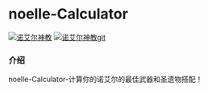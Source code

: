 # noelle-Calculator

<!--
 * @Date: 2022-01-26 13:55:44
 * @LastEditors: yexue
 * @LastEditTime: 2022-01-26 13:55:44
 * @FilePath: \noelle-Calculator\README.md
   -->

[![诺艾尔神教](https://www.noelle.cool/favicon.ico)](https://www.noelle.cool/)
[![诺艾尔神教git](https://img.shields.io/badge/-%E8%AF%BA%E8%89%BE%E5%B0%94%E7%A5%9E%E6%95%99-orange)](https://github.com/Genshin-Impact-Cult-of-Noelle)

### 介绍
noelle-Calculator-计算你的诺艾尔的最佳武器和圣遗物搭配！
